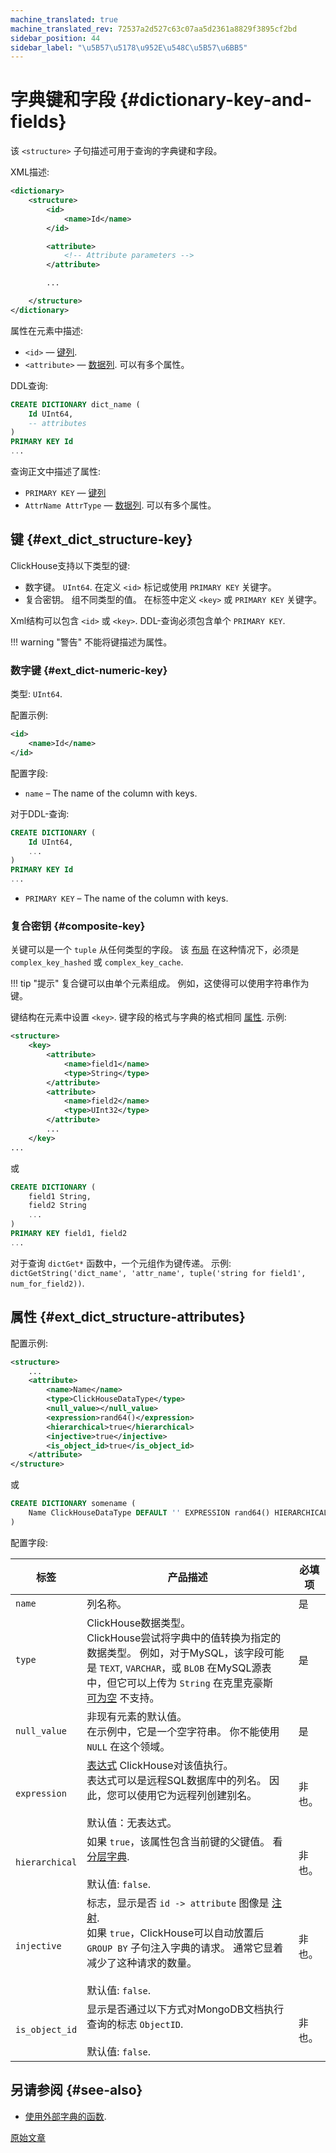 ```yaml
---
machine_translated: true
machine_translated_rev: 72537a2d527c63c07aa5d2361a8829f3895cf2bd
sidebar_position: 44
sidebar_label: "\u5B57\u5178\u952E\u548C\u5B57\u6BB5"
---
```


# 字典键和字段 {#dictionary-key-and-fields}

该 `<structure>` 子句描述可用于查询的字典键和字段。

XML描述:

``` xml
<dictionary>
    <structure>
        <id>
            <name>Id</name>
        </id>

        <attribute>
            <!-- Attribute parameters -->
        </attribute>

        ...

    </structure>
</dictionary>
```

属性在元素中描述:

-   `<id>` — [键列](external-dicts-dict-structure.md#ext_dict_structure-key).
-   `<attribute>` — [数据列](external-dicts-dict-structure.md#ext_dict_structure-attributes). 可以有多个属性。

DDL查询:

``` sql
CREATE DICTIONARY dict_name (
    Id UInt64,
    -- attributes
)
PRIMARY KEY Id
...
```

查询正文中描述了属性:

-   `PRIMARY KEY` — [键列](external-dicts-dict-structure.md#ext_dict_structure-key)
-   `AttrName AttrType` — [数据列](external-dicts-dict-structure.md#ext_dict_structure-attributes). 可以有多个属性。

## 键 {#ext_dict_structure-key}

ClickHouse支持以下类型的键:

-   数字键。 `UInt64`. 在定义 `<id>` 标记或使用 `PRIMARY KEY` 关键字。
-   复合密钥。 组不同类型的值。 在标签中定义 `<key>` 或 `PRIMARY KEY` 关键字。

Xml结构可以包含 `<id>` 或 `<key>`. DDL-查询必须包含单个 `PRIMARY KEY`.

!!! warning "警告"
    不能将键描述为属性。

### 数字键 {#ext_dict-numeric-key}

类型: `UInt64`.

配置示例:

``` xml
<id>
    <name>Id</name>
</id>
```

配置字段:

-   `name` – The name of the column with keys.

对于DDL-查询:

``` sql
CREATE DICTIONARY (
    Id UInt64,
    ...
)
PRIMARY KEY Id
...
```

-   `PRIMARY KEY` – The name of the column with keys.

### 复合密钥 {#composite-key}

关键可以是一个 `tuple` 从任何类型的字段。 该 [布局](external-dicts-dict-layout.md) 在这种情况下，必须是 `complex_key_hashed` 或 `complex_key_cache`.

!!! tip "提示"
    复合键可以由单个元素组成。 例如，这使得可以使用字符串作为键。

键结构在元素中设置 `<key>`. 键字段的格式与字典的格式相同 [属性](external-dicts-dict-structure.md). 示例:

``` xml
<structure>
    <key>
        <attribute>
            <name>field1</name>
            <type>String</type>
        </attribute>
        <attribute>
            <name>field2</name>
            <type>UInt32</type>
        </attribute>
        ...
    </key>
...
```

或

``` sql
CREATE DICTIONARY (
    field1 String,
    field2 String
    ...
)
PRIMARY KEY field1, field2
...
```

对于查询 `dictGet*` 函数中，一个元组作为键传递。 示例: `dictGetString('dict_name', 'attr_name', tuple('string for field1', num_for_field2))`.

## 属性 {#ext_dict_structure-attributes}

配置示例:

``` xml
<structure>
    ...
    <attribute>
        <name>Name</name>
        <type>ClickHouseDataType</type>
        <null_value></null_value>
        <expression>rand64()</expression>
        <hierarchical>true</hierarchical>
        <injective>true</injective>
        <is_object_id>true</is_object_id>
    </attribute>
</structure>
```

或

``` sql
CREATE DICTIONARY somename (
    Name ClickHouseDataType DEFAULT '' EXPRESSION rand64() HIERARCHICAL INJECTIVE IS_OBJECT_ID
)
```

配置字段:

| 标签                                                 | 产品描述                                                                                                                                                                                                                                                      | 必填项 |
|------------------------------------------------------|---------------------------------------------------------------------------------------------------------------------------------------------------------------------------------------------------------------------------------------------------------------|--------|
| `name`                                               | 列名称。                                                                                                                                                                                                                                                      | 是     |
| `type`                                               | ClickHouse数据类型。<br/>ClickHouse尝试将字典中的值转换为指定的数据类型。 例如，对于MySQL，该字段可能是 `TEXT`, `VARCHAR`，或 `BLOB` 在MySQL源表中，但它可以上传为 `String` 在克里克豪斯<br/>[可为空](../../../sql-reference/data-types/nullable.md) 不支持。 | 是     |
| `null_value`                                         | 非现有元素的默认值。<br/>在示例中，它是一个空字符串。 你不能使用 `NULL` 在这个领域。                                                                                                                                                                          | 是     |
| `expression`                                         | [表达式](../../syntax.md#syntax-expressions) ClickHouse对该值执行。<br/>表达式可以是远程SQL数据库中的列名。 因此，您可以使用它为远程列创建别名。<br/><br/>默认值：无表达式。                                                                                  | 非也。 |
| <a name="hierarchical-dict-attr"></a> `hierarchical` | 如果 `true`，该属性包含当前键的父键值。 看 [分层字典](external-dicts-dict-hierarchical.md).<br/><br/>默认值: `false`.                                                                                                                                         | 非也。 |
| `injective`                                          | 标志，显示是否 `id -> attribute` 图像是 [注射](https://en.wikipedia.org/wiki/Injective_function).<br/>如果 `true`，ClickHouse可以自动放置后 `GROUP BY` 子句注入字典的请求。 通常它显着减少了这种请求的数量。<br/><br/>默认值: `false`.                        | 非也。 |
| `is_object_id`                                       | 显示是否通过以下方式对MongoDB文档执行查询的标志 `ObjectID`.<br/><br/>默认值: `false`.                                                                                                                                                                         | 非也。 |

## 另请参阅 {#see-also}

-   [使用外部字典的函数](../../../sql-reference/functions/ext-dict-functions.md).

[原始文章](https://clickhouse.com/docs/en/query_language/dicts/external_dicts_dict_structure/) <!--hide-->
